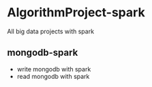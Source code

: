 # AlgorithmProject-spark
 All big data projects with spark
 
 ## mongodb-spark
 
- write mongodb with spark
- read mongodb with spark
